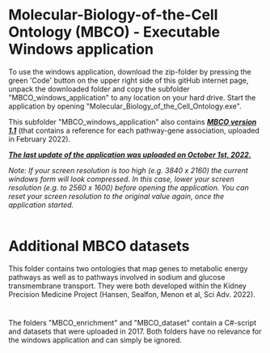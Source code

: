 # Molecular-Biology-of-the-Cell Ontology (MBCO) - Executable Windows application
To use the windows application, download the zip-folder by pressing the green 'Code' button on the upper right side of this gitHub internet page, unpack the downloaded folder and copy the subfolder "MBCO_windows_application" to any location on your hard drive. Start the application by opening "Molecular_Biology_of_the_Cell_Ontology.exe".

This subfolder "MBCO_windows_application" also contains <b><i><u>MBCO version 1.1</u></i></b> (that contains a reference for each pathway-gene association, uploaded in February 2022).<br>

<b><i><u>The last update of the application was uploaded on October 1st, 2022.</u></i></b>

<i>Note: If your screen resolution is too high (e.g. 3840 x 2160) the current windows form will look compressed. In this case, lower your screen resolution (e.g. to 2560 x 1600) before opening the application. You can reset your screen resolution to the original value again, once the application started.</i>
<br>
<br>
# Additional MBCO datasets
This folder contains two ontologies that map genes to metabolic energy pathways as well as to pathways involved in sodium and glucose transmembrane transport. They were both developed within the Kidney Precision Medicine Project (Hansen, Sealfon, Menon et al, Sci Adv. 2022).

#
The folders "MBCO_enrichment" and "MBCO_dataset" contain a C#-script and datasets that were uploaded in 2017. Both folders have no relevance for the windows application and can simply be ignored.
